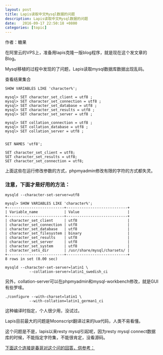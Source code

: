 ```yaml
---
layout: post
title: Lapis读取中文Mysql数据的问题
description: Lapis读取中文Mysql数据的问题
date:   2016-09-17 22:50:18 +0800 
categories: [topic]
---
```

作者：糖果


在阿里云的VPS上，准备用lapis克隆一版blog程序，就是现在这个发文章的Blog。


Mysql移植的过程中发现的了问题，Lapis读取mysql数据库数据出现乱码。


查看结果集合

```
SHOW VARIABLES LIKE 'character%';
```

```
mysql> SET character_set_client = utf8 ;  
mysql> SET character_set_connection = utf8 ;   
mysql> SET character_set_database = utf8 ;   
mysql> SET character_set_results = utf8 ;    
mysql> SET character_set_server = utf8 ;   
 
mysql> SET collation_connection = utf8 ;  
mysql> SET collation_database = utf8 ;   
mysql> SET collation_server = utf8 ; 


SET NAMES 'utf8';  

SET character_set_client = utf8;  
SET character_set_results = utf8;   
SET character_set_connection = utf8; 
```


上面这些在运行修改参数的方式，phpmyadmin修改有限的字符的方式都失灵。

<h3><strong>注意，下面才是好用的方法：</strong></h3>  

```
mysqld --character-set-server=utf8
```

```
mysql> SHOW VARIABLES LIKE 'character%';
+--------------------------+----------------------------+
| Variable_name            | Value                      |
+--------------------------+----------------------------+
| character_set_client     | utf8                       |
| character_set_connection | utf8                       |
| character_set_database   | utf8                       |
| character_set_filesystem | binary                     |
| character_set_results    | utf8                       |
| character_set_server     | utf8                       |
| character_set_system     | utf8                       |
| character_sets_dir       | /usr/share/mysql/charsets/ |
+--------------------------+----------------------------+
8 rows in set (0.00 sec)
```

```
mysqld --character-set-server=latin1 \
           --collation-server=latin1_swedish_ci
```

另外，collation-server可以在phpmyadmin和mysql-workbench修改，就是GUI有些罗嗦。

```
./configure --with-charset=latin1 \
           --with-collation=latin1_german1_ci
```

这种编译时指定，个人很少用，没试过。


Lapis目前最大的问题是Moonscript翻译过来的lua代码，人类不易看懂。

这个问题是不是，lapis以来resty mysql引起呢，因为resty mysql connect数据库的时候，不能指定字符集，不能很肯定，没看源码。


[下面这个连接是春哥对这个问的回答，供参考：](https://github.com/openresty/lua-resty-mysql/issues/20)